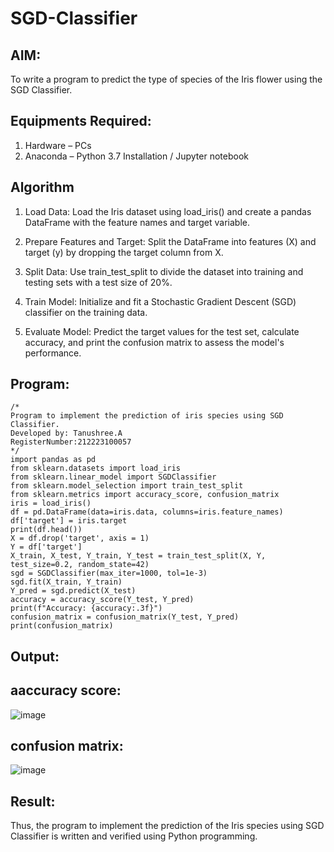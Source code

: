 # SGD-Classifier
## AIM:
To write a program to predict the type of species of the Iris flower using the SGD Classifier.

## Equipments Required:
1. Hardware – PCs
2. Anaconda – Python 3.7 Installation / Jupyter notebook

## Algorithm

1. Load Data: Load the Iris dataset using load_iris() and create a pandas DataFrame with the feature names and target variable.

2. Prepare Features and Target: Split the DataFrame into features (X) and target (y) by dropping the target column from X.

3. Split Data: Use train_test_split to divide the dataset into training and testing sets with a test size of 20%.

4. Train Model: Initialize and fit a Stochastic Gradient Descent (SGD) classifier on the training data.

5. Evaluate Model: Predict the target values for the test set, calculate accuracy, and print the confusion matrix to assess the model's performance.

## Program:
```
/*
Program to implement the prediction of iris species using SGD Classifier.
Developed by: Tanushree.A
RegisterNumber:212223100057  
*/
import pandas as pd
from sklearn.datasets import load_iris
from sklearn.linear_model import SGDClassifier
from sklearn.model_selection import train_test_split
from sklearn.metrics import accuracy_score, confusion_matrix
iris = load_iris()
df = pd.DataFrame(data=iris.data, columns=iris.feature_names)
df['target'] = iris.target
print(df.head())
X = df.drop('target', axis = 1)
Y = df['target']
X_train, X_test, Y_train, Y_test = train_test_split(X, Y, test_size=0.2, random_state=42)
sgd = SGDClassifier(max_iter=1000, tol=1e-3)
sgd.fit(X_train, Y_train)
Y_pred = sgd.predict(X_test)
accuracy = accuracy_score(Y_test, Y_pred)
print(f"Accuracy: {accuracy:.3f}")
confusion_matrix = confusion_matrix(Y_test, Y_pred)
print(confusion_matrix)
```

## Output:

## aaccuracy score:
![image](https://github.com/user-attachments/assets/1bf37881-b4f9-4502-ba91-61355469e6bc)

## confusion matrix:
![image](https://github.com/user-attachments/assets/5760f154-73b2-4f92-8883-4437087e1177)


## Result:
Thus, the program to implement the prediction of the Iris species using SGD Classifier is written and verified using Python programming.
